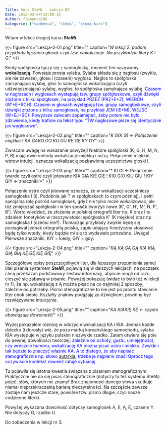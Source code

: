 ```yaml
---
Title: Kurs SteMi - Lekcja 02
Date: 2013-03-04T19:00:13
Author: flamenco108
kategorie: ["vademeca", "stemi", "stemi-kurs"]
---
```


Witam w lekcji drugiej kursu **Ste*Mi***.

<!-- 
![](Lekcja-2-01.png) 
*W lekcji 2. podam przykłady łączenia głosek czyli tzw. wokalizacje. Na przykładzie litery "K" i "G".*
-->

{{< figure src="Lekcja-2-01.png" title="" caption="*W lekcji 2. podam przykłady łączenia głosek czyli tzw. wokalizacje. Na przykładzie litery *K* i *G**." >}}


Kiedy spółgłoska łączy się z samogłoską, moment ten nazywamy
**wokalizacją**. Powstaje prosta sylaba. Sylaba składa się z nagłosu
(zwykle, ale nie zawsze), głosu i (czasem) wygłosu. Nagłos to spółgłoska
zaczynająca sylabę, głos to samogłoska wokalizująca (czyli
udźwięczniająca) sylabę, wygłos, to spółgłoska zamykająca sylabę.
<span style="color: blue;">Czasem w nagłosach i wygłosach występują tzw.
grupy spółgłoskowe, czyli dźwięki złożone z kilku spółgłosek, na
przykład PRZEZ (PRZ+E+Z), WIERCH (W'+E+RCH).
<span style="color: blue;">Czasem w głosach występują tzw. grupy
samogłoskowe, czyli dźwięki złożone z kilku samogłosek, na przykład JEM
(IE+M), WEJŚĆ (W+EJ+ŚĆ).
Powyższe zalecam zapamiętać, żeby potem nie było zdziwienia, kiedy
traficie na tekst typu "TW nagłosowe pisze się identycznie jak
wygłosowe".

<!-- 
![](Lekcja-2-02.png) 
*K G(K G) &lt;- Połączenie miękkie!*
*KA GAKO GOKU GUKE GEKY GY* 
-->

{{< figure src="Lekcja-2-02.png" title="" caption="*K G(K G) &lt;- Połączenie miękkie ! KA GAKO GO KU GU KE GE KY GY*" >}}


Zwracam uwagę na wskazanie powyżej!
Niektóre spółgłoski (K, G, H, M, N, P, B) mają dwie metody wokalizacji:
miękką i ostrą. Połączenie miękkie, wbrew intuicji, oznacza wokalizację
pozbawioną uczestnictwa głoski I.







<!-- 
![](Lekcja-2-03.png) 
* KI GI &lt;- Połączenie twarde czyli ostre czyli jotowane* 
*KIA GIAKIE GIE!KIO GIOKIU GIU !KIY GIY &lt;- znaczniki!*
-->


{{< figure src="Lekcja-2-03.png" title="" caption="* KI GI &lt;- Połączenie twarde czyli ostre czyli jotowane KIA GIA KIE GIE ! KIO GIO KIU GIU ! KIY GIY &lt;- znaczniki!*" >}}


Połączenie ostre czyli jotowane oznacza, że
w wokalizacji uczestniczy samogłoska I (i). Podobnie jak T w
spółgłoskach (o czym później), I pełni specjalną rolę pośród samogłosek,
gdyż nie tylko może wokalizować, ale też zmiękczać spółgłoski i w ten
sposób tworzyć nowe (K', G', H', M', Ń, P', B'). Warto wiedzieć,
że złożenia w polskiej ortografii liter np. K oraz I to zdaniem
fonetyków w rzeczywistości spółgłoska K' (K miękkie) oraz np. samogłoska
I (czemu nie?). Tłumacząc przykłady zwykle będę się posługiwał jednak
ortografią polską, zapis udający fonetyczny stosować będę tylko wtedy,
kiedy będzie mi się to wydawało potrzebne.
Uwaga! Pierwsze znaczniki: 
KIY = kiedy, GIY = gdy.

<!-- 
![](Lekcja-2-04.png) 
 

*KĄ KĄ GĄ GĄ KIĄ KIĄ GIĄ GIĄ* 
*KĘ GĘKIĘ GIĘ*
-->

{{< figure src="Lekcja-2-04.png" title="" caption="*KĄ KĄ GĄ GĄ KIĄ KIĄ GIĄ GIĄ KĘ GĘ KIĘ GIĘ*" >}}


Szczegółowe opisy poszczególnych liter, dla lepszego zrozumienia samej
idei pisania systemem **Ste*Mi***, pojawią się w dalszych lekcjach, na
początek chcę przekazać podstawowy zestaw informacji, abyście mogli od
razu cieszyć się zabawą w pisanie. Powyżej pokazuję (widać to było też w
lekcji nr 1), że np. wokalizację z Ą można pisać na co najmniej 2
sposoby, zależnie od potrzeby. Pismo stenograficzne to nie jest po
prostu stawianie liter obok siebie. Kształty znaków podążają za
dźwiękiem, powinny być rozwiązywane intuicyjnie.

<!-- 
![](Lekcja-2-05.png)
*KA KIAKIĘ KĘ &lt;- często obowiązuje dowolność!*
-->

{{< figure src="Lekcja-2-05.png" title="" caption="*KA KIAKIĘ KĘ &lt;- często obowiązuje dowolność!*" >}}


Wyżej pokazałem różnicę w odczycie wokalizacji KA i KIA. Jednak każde
dziecko (i dorosły) wie, że poza marką koreańskiego samochodu, sylaba
KIA występuje w języku polskim niezwykle rzadko. Zatem otwiera się pole
do pewnej dowolności twórczej: <span style="color: blue;">zależnie od
ochoty, gustu, umiejętności, czy wreszcie humoru, wokalizację KA można
pisać ostro i miękko. Zwykle i tak będzie to znaczyć właśnie KA.
A to dlatego, że aby napisać stenograficznie np. słowo
[autarkia](http://pl.wikipedia.org/wiki/Autarkia_(ekonomia)), trzeba je
najpierw znać! Oprócz tego oczywiście kontekst również ratuje sytuację.

Tu pojawiła się istotna kwestia związana z pisaniem stenograficznym:
Praktycznie nie da się pisać stenograficznie
(dotyczy to też systemu SteMi) pojęć, słów, których nie znamy! Brak
znajomości danego słowa skutkuje niemal nieprzekraczalną barierą
nieczytelności.
Na szczęście zawsze zostaje nam jeszcze stare, powolne tzw. pismo
długie, czyli nasze codzienne literki.

Powyżej wykazana dowolność dotyczy samogłosek A, E, Ą, Ę, czasem Y. Nie
dotyczy O, rzadko U.

Do zobaczenia w lekcji nr 3.
